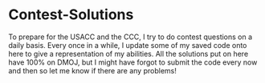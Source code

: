 # Contest-Solutions
To prepare for the USACC and the CCC, I try to do contest questions on a daily basis. Every once in a while, I update some of my saved code onto here to give a representation of my abilities.
All the solutions put on here have 100% on DMOJ, but I might have forgot to submit the code every now and then so let me know if there are any problems!
